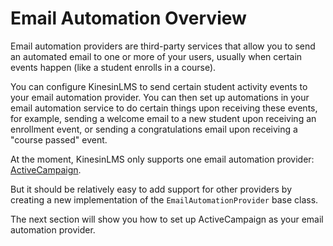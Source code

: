 # Email Automation Overview

Email automation providers are third-party services that allow you to send an automated email
to one or more of your users, usually when certain events happen (like a student enrolls in a course).

You can configure KinesinLMS to send certain student activity events to your email automation provider. You can then
set up automations in your email automation service to do certain things upon receiving these events, for example,
sending a welcome email to a new student upon receiving an enrollment event, or sending a congratulations email upon
receiving a "course passed" event.

At the moment, KinesinLMS only supports one email automation
provider: [ActiveCampaign](https://www.activecampaign.com/).

But it should be relatively easy to add support for other providers by creating a new implementation of the
`EmailAutomationProvider` base class.

The next section will show you how to set up ActiveCampaign as your email automation provider.
